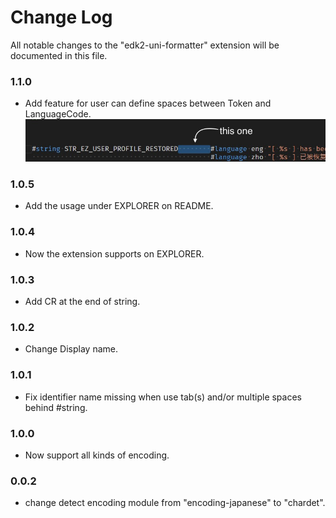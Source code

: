# Change Log

All notable changes to the "edk2-uni-formatter" extension will be documented in this file.

### 1.1.0
* Add feature for user can define spaces between Token and LanguageCode.
![](img/change.jpg)

### 1.0.5
* Add the usage under EXPLORER on README.

### 1.0.4
* Now the extension supports on EXPLORER.

### 1.0.3
* Add CR at the end of string.

### 1.0.2
* Change Display name.

### 1.0.1
* Fix identifier name missing when use tab(s) and/or multiple spaces behind #string.

### 1.0.0
* Now support all kinds of encoding.

### 0.0.2
* change detect encoding module from "encoding-japanese" to "chardet".